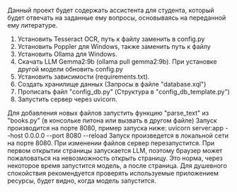 Данный проект будет содержать ассистента для студента, 
который будет отвечать на заданные ему вопросы, основываясь на переданной ему литературе.

1. Установить Tesseract OCR, путь к файлу заменить в config.py
2. Установить Poppler для Windows, также заменить путь к файлу
3. Установить Ollama для Windows.
4. Скачать LLM Gemma2:9b (ollama pull gemma2:9b). При установке другой модели обновить config.py
5. Установить зависимости (requirements.txt).
6. Создать хранилище данных (Запросы в файле "database.xql")
7. Прописать файл "config_db.py" (Структура в "config_db_template.py")
8. Запустить сервер через uvicorn.

Для добавления новых файлов запустить функцию "parse_text" из "books.py" (в консольке питона или вызвать в другом файле)
Запуск производится на порте 8080, пример запуска ниже:
uvicorn server:app --host 0.0.0.0 --port 8080 --reload
Запуск произведется в локальной сети на порте 8080. При изменении файлов сервер перезапустится.
При первом открытии страницы запускается LLM, поэтому браузер может пожаловаться на невозможность открыть страницу. Это норма, через некоторое время запустится модель, а после страница. Для душевного спокойствия рекомендуется проверять используемые приложением ресурсы, будет видно, когда модель запустится.
